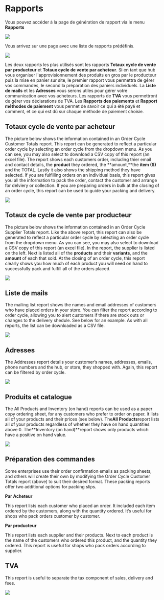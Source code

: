 # Rapports

Vous pouvez accéder à la page de génération de rapport via le menu **Rapports**

![](../../.gitbook/assets/capture-du-2018-10-15-22-53-38.png)

Vous arrivez sur une page avec une liste de rapports prédéfinis.

![](../../.gitbook/assets/capture-du-2018-10-15-22-56-12.png)

Les deux rapports les plus utilisés sont les rapports **Totaux cycle de vente par producteur** et **Totaux cycle de vente par acheteur**. Si en tant que hub vous organiser l'approvisionnement des produits en gros par le producteur puis la mise en panier sur site, le premier rapport vous permettra de gérer vos commandes, le second la préparation des paniers individuels. La **Liste de mails** et les **Adresses** vous serons utiles pour gérer votre communication avec vos acheteurs. Les rapports de **TVA** vous permettront de gérer vos déclarations de TVA. Les **Rapports des paiements** et **Rapport méthodes de paiement** vous permet de savoir ce qui a été payé et comment, et ce qui est dû sur chaque méthode de paiement choisie.

## **Totaux cycle de vente par acheteur**

The picture below shows the information contained in an Order Cycle Customer Totals report. This report can be generated to reflect a particular order cycle by selecting an order cycle from the dropdown menu. As you can see, you may also select to download a CSV copy of this report \(an excel file\). The report shows each customers order, including thier email and contact details, the **product** they ordered, the **amount,**the **item \($\)** and the TOTAL. Lastly it also shows the shipping method they have selected. If you are fulfilling orders on an individual basis, this report gives you all the information to pack the order, contact the customer and arrange for delviery or collection. If you are preparing orders in bulk at the closing of an order cycle, this report can be used to guide your packing and delivery.

![](../../.gitbook/assets/order-cycle-customer-totals%20%281%29.png)

## Totaux de cycle de vente par producteur <a id="order-cycle-supplier-totals"></a>

The picture below shows the information contained in an Order Cycle Supplier Totals report. Like the above report, this report can also be generated to reflect a particular order cycle by selecting an order cycle from the dropdown menu. As you can see, you may also select to download a CSV copy of this report \(an excel file\). In the report, the supplier is listed on the left. Next is listed all of the **products** and their **variants**, and the **amount** of each that sold. At the closing of an order cycle, this report clearly shows you how much of each product you will need on hand to successfully pack and fulfill all of the orders placed.

![](../../.gitbook/assets/order-cycle-supplier-totals%20%281%29.png)

## Liste de mails <a id="mailing-list"></a>

The mailing list report shows the names and email addresses of customers who have placed orders in your store. You can filter the report according to order cycle, allowing you to alert customers if there are stock outs or changes to the delivery shedule. See below for an example. As with all reports, the list can be downloaded as a CSV file.

![](../../.gitbook/assets/mailing-list.png)

## Adresses <a id="addresses"></a>

The Addresses report details your customer’s names, addresses, emails, phone numbers and the hub, or store, they shopped with. Again, this report can be filtered by order cycle.

![](../../.gitbook/assets/addresses.png)

## Produits et catalogue <a id="all-products-and-inventory-on-hand"></a>

The All Products and Inventory \(on hand\) reports can be used as a paper copy ordering sheet, for any customers who prefer to order on paper. It lists all of your products and their prices \(see below\). The**All Products**report lists all of your products regardless of whether they have on hand quantities above 0. The**Inventory \(on hand\)**report shows only products which have a positive on hand value.

![](../../.gitbook/assets/all-products%20%281%29.png)

## Préparation des commandes <a id="packing-reports"></a>

Some enterprises use their order confirmation emails as packing sheets, and others will create their own by modifying the Order Cycle Customer Totals report \(above\) to suit their desired format. These packing reports offer two additional options for packing slips.

**Par Acheteur**

This report lists each customer who placed an order. It included each item ordered by the customers, along with the quantity ordered. It’s useful for shops who pack orders customer by customer.

**Par producteur**

This report lists each supplier and their products. Next to each product is the name of the customers who ordered this product, and the quantity they ordered. This report is useful for shops who pack orders according to supplier.

## TVA <a id="sales-tax"></a>

This report is useful to separate the tax component of sales, delivery and fees.

![](../../.gitbook/assets/sales-tax-report.png)

